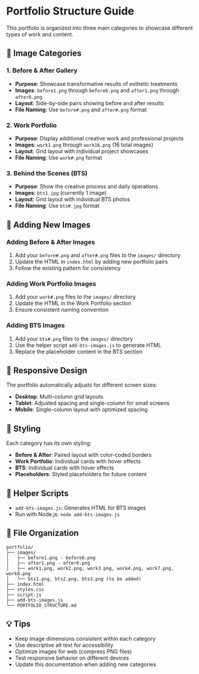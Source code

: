 # Portfolio Structure Guide

This portfolio is organized into three main categories to showcase different types of work and content.

## 📁 Image Categories

### 1. Before & After Gallery
- **Purpose**: Showcase transformative results of esthetic treatments
- **Images**: `before1.png` through `before6.png` and `after1.png` through `after6.png`
- **Layout**: Side-by-side pairs showing before and after results
- **File Naming**: Use `before#.png` and `after#.png` format

### 2. Work Portfolio
- **Purpose**: Display additional creative work and professional projects
- **Images**: `work1.png` through `work16.png` (16 total images)
- **Layout**: Grid layout with individual project showcases
- **File Naming**: Use `work#.png` format

### 3. Behind the Scenes (BTS)
- **Purpose**: Show the creative process and daily operations
- **Images**: `bts1.jpg` (currently 1 image)
- **Layout**: Grid layout with individual BTS photos
- **File Naming**: Use `bts#.jpg` format

## 🚀 Adding New Images

### Adding Before & After Images
1. Add your `before#.png` and `after#.png` files to the `images/` directory
2. Update the HTML in `index.html` by adding new portfolio pairs
3. Follow the existing pattern for consistency

### Adding Work Portfolio Images
1. Add your `work#.png` files to the `images/` directory
2. Update the HTML in the Work Portfolio section
3. Ensure consistent naming convention

### Adding BTS Images
1. Add your `bts#.png` files to the `images/` directory
2. Use the helper script `add-bts-images.js` to generate HTML
3. Replace the placeholder content in the BTS section

## 📱 Responsive Design

The portfolio automatically adjusts for different screen sizes:
- **Desktop**: Multi-column grid layouts
- **Tablet**: Adjusted spacing and single-column for small screens
- **Mobile**: Single-column layout with optimized spacing

## 🎨 Styling

Each category has its own styling:
- **Before & After**: Paired layout with color-coded borders
- **Work Portfolio**: Individual cards with hover effects
- **BTS**: Individual cards with hover effects
- **Placeholders**: Styled placeholders for future content

## 🔧 Helper Scripts

- `add-bts-images.js`: Generates HTML for BTS images
- Run with Node.js: `node add-bts-images.js`

## 📝 File Organization

```
portfolio/
├── images/
│   ├── before1.png - before6.png
│   ├── after1.png - after6.png
│   ├── work1.png, work2.png, work3.png, work4.png, work7.png, work8.png
│   └── bts1.png, bts2.png, bts3.png (to be added)
├── index.html
├── styles.css
├── script.js
├── add-bts-images.js
└── PORTFOLIO_STRUCTURE.md
```

## 💡 Tips

- Keep image dimensions consistent within each category
- Use descriptive alt text for accessibility
- Optimize images for web (compress PNG files)
- Test responsive behavior on different devices
- Update this documentation when adding new categories
